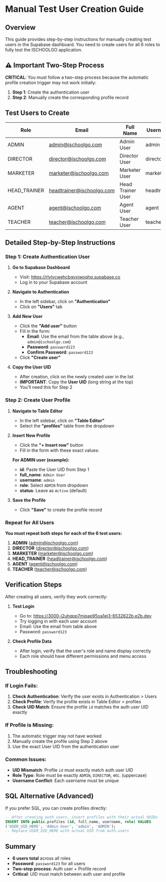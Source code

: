 # Manual Test User Creation Guide

## Overview

This guide provides step-by-step instructions for manually creating test users in the Supabase dashboard. You need to create users for all 6 roles to fully test the ISCHOOLGO application.

## ⚠️ Important Two-Step Process

**CRITICAL**: You must follow a two-step process because the automatic profile creation trigger may not work initially:

1. **Step 1**: Create the authentication user
2. **Step 2**: Manually create the corresponding profile record

## Test Users to Create

| Role | Email | Full Name | Username | Password |
|------|-------|-----------|----------|----------|
| ADMIN | admin@ischoolgo.com | Admin User | admin | password123 |
| DIRECTOR | director@ischoolgo.com | Director User | director | password123 |
| MARKETER | marketer@ischoolgo.com | Marketer User | marketer | password123 |
| HEAD_TRAINER | headtrainer@ischoolgo.com | Head Trainer User | headtrainer | password123 |
| AGENT | agent@ischoolgo.com | Agent User | agent | password123 |
| TEACHER | teacher@ischoolgo.com | Teacher User | teacher | password123 |

## Detailed Step-by-Step Instructions

### Step 1: Create Authentication User

1. **Go to Supabase Dashboard**
   - Visit: https://rlvlvcwehcbqvxjwoqhq.supabase.co
   - Log in to your Supabase account

2. **Navigate to Authentication**
   - In the left sidebar, click on **"Authentication"**
   - Click on **"Users"** tab

3. **Add New User**
   - Click the **"Add user"** button
   - Fill in the form:
     - **Email**: Use the email from the table above (e.g., `admin@ischoolgo.com`)
     - **Password**: `password123`
     - **Confirm Password**: `password123`
   - Click **"Create user"**

4. **Copy the User UID**
   - After creation, click on the newly created user in the list
   - **IMPORTANT**: Copy the **User UID** (long string at the top)
   - You'll need this for Step 2

### Step 2: Create User Profile

1. **Navigate to Table Editor**
   - In the left sidebar, click on **"Table Editor"**
   - Select the **"profiles"** table from the dropdown

2. **Insert New Profile**
   - Click the **"+ Insert row"** button
   - Fill in the form with these exact values:

   **For ADMIN user (example):**
   - **id**: Paste the User UID from Step 1
   - **full_name**: `Admin User`
   - **username**: `admin`
   - **role**: Select `ADMIN` from dropdown
   - **status**: Leave as `Active` (default)

3. **Save the Profile**
   - Click **"Save"** to create the profile record

### Repeat for All Users

**You must repeat both steps for each of the 6 test users:**

1. **ADMIN** (admin@ischoolgo.com)
2. **DIRECTOR** (director@ischoolgo.com)  
3. **MARKETER** (marketer@ischoolgo.com)
4. **HEAD_TRAINER** (headtrainer@ischoolgo.com)
5. **AGENT** (agent@ischoolgo.com)
6. **TEACHER** (teacher@ischoolgo.com)

## Verification Steps

After creating all users, verify they work correctly:

1. **Test Login**
   - Go to: https://3000-i2uhqpp7miqap95oa1ej3-6532622b.e2b.dev
   - Try logging in with each user account
   - Email: Use the email from table above
   - Password: `password123`

2. **Check Profile Data**
   - After login, verify that the user's role and name display correctly
   - Each role should have different permissions and menu access

## Troubleshooting

### If Login Fails:
1. **Check Authentication**: Verify the user exists in Authentication > Users
2. **Check Profile**: Verify the profile exists in Table Editor > profiles
3. **Check UID Match**: Ensure the profile `id` matches the auth user UID exactly

### If Profile is Missing:
1. The automatic trigger may not have worked
2. Manually create the profile using Step 2 above
3. Use the exact User UID from the authentication user

### Common Issues:
- **UID Mismatch**: Profile `id` must exactly match auth user UID
- **Role Typo**: Role must be exactly `ADMIN`, `DIRECTOR`, etc. (uppercase)
- **Username Conflict**: Each username must be unique

## SQL Alternative (Advanced)

If you prefer SQL, you can create profiles directly:

```sql
-- After creating auth users, insert profiles with their actual UUIDs
INSERT INTO public.profiles (id, full_name, username, role) VALUES 
('USER_UID_HERE', 'Admin User', 'admin', 'ADMIN');
-- Replace USER_UID_HERE with actual UID from auth.users
```

## Summary

- **6 users total** across all roles
- **Password**: `password123` for all users
- **Two-step process**: Auth user + Profile record
- **Critical**: UID must match between auth user and profile